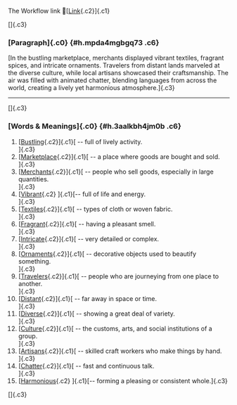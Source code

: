 The Workflow link
👏[[Link](https://www.google.com/url?q=http://www.google.com&sa=D&source=editors&ust=1760269283502862&usg=AOvVaw3xCslatpOCAd92Yx3pKBxk){.c2}]{.c1}

[]{.c3}

### [Paragraph]{.c0} {#h.mpda4mgbgq73 .c6}

[In the bustling marketplace, merchants displayed vibrant textiles,
fragrant spices, and intricate ornaments. Travelers from distant lands
marveled at the diverse culture, while local artisans showcased their
craftsmanship. The air was filled with animated chatter, blending
languages from across the world, creating a lively yet harmonious
atmosphere.]{.c3}

------------------------------------------------------------------------

[]{.c3}

### [Words & Meanings]{.c0} {#h.3aalkbh4jm0b .c6}

1.  [[Bustling](https://www.google.com/url?q=http://www.google.com&sa=D&source=editors&ust=1760269283504667&usg=AOvVaw220clfbybGDgsxoGOzhncZ){.c2}]{.c1}[ --
    full of lively activity.\
    ]{.c3}
2.  [[Marketplace](https://www.google.com/url?q=http://www.google.com&sa=D&source=editors&ust=1760269283505014&usg=AOvVaw2MIZbfWoopbu5G0x9yaW-B){.c2}]{.c1}[ --
    a place where goods are bought and sold.\
    ]{.c3}
3.  [[Merchants](https://www.google.com/url?q=http://www.google.com&sa=D&source=editors&ust=1760269283505259&usg=AOvVaw2V28NlEOAdtcH7PqEUQNQ-){.c2}]{.c1}[ --
    people who sell goods, especially in large quantities.\
    ]{.c3}
4.  [[Vibrant](https://www.google.com/url?q=http://www.google.com&sa=D&source=editors&ust=1760269283505506&usg=AOvVaw3Gbn6YyZbkPxIRgD8003kq){.c2}
    ]{.c1}[-- full of life and energy.\
    ]{.c3}
5.  [[Textiles](https://www.google.com/url?q=http://www.google.com&sa=D&source=editors&ust=1760269283505683&usg=AOvVaw2xR18pIDzR1zk-fXUb4T7r){.c2}]{.c1}[ --
    types of cloth or woven fabric.\
    ]{.c3}
6.  [[Fragrant](https://www.google.com/url?q=http://www.google.com&sa=D&source=editors&ust=1760269283505887&usg=AOvVaw1ZY6ZrUsHUUp24LyVrympr){.c2}]{.c1}[ --
    having a pleasant smell.\
    ]{.c3}
7.  [[Intricate](https://www.google.com/url?q=http://www.google.com&sa=D&source=editors&ust=1760269283506087&usg=AOvVaw2nZU4xWQ_5Kk4srMWaP-Xa){.c2}]{.c1}[ --
    very detailed or complex.\
    ]{.c3}
8.  [[Ornaments](https://www.google.com/url?q=http://www.google.com&sa=D&source=editors&ust=1760269283506282&usg=AOvVaw1u5bCXUS3UrouJs0T6Nkc_){.c2}]{.c1}[ --
    decorative objects used to beautify something.\
    ]{.c3}
9.  [[Travelers](https://www.google.com/url?q=http://www.google.com&sa=D&source=editors&ust=1760269283506508&usg=AOvVaw36F_HGaG_yGbLo2vDevvO-){.c2}]{.c1}[ --
    people who are journeying from one place to another.\
    ]{.c3}
10. [[Distant](https://www.google.com/url?q=http://www.google.com&sa=D&source=editors&ust=1760269283506762&usg=AOvVaw30BVeoj3UFy9_GTsr_CQlt){.c2}]{.c1}[ --
    far away in space or time.\
    ]{.c3}
11. [[Diverse](https://www.google.com/url?q=http://www.google.com&sa=D&source=editors&ust=1760269283507322&usg=AOvVaw0p-w6wB2NwNt0LuM1KN9Vr){.c2}]{.c1}[ --
    showing a great deal of variety.\
    ]{.c3}
12. [[Culture](https://www.google.com/url?q=http://www.google.com&sa=D&source=editors&ust=1760269283507539&usg=AOvVaw1vw7qx4kOQEMKyElARlbNp){.c2}]{.c1}[ --
    the customs, arts, and social institutions of a group.\
    ]{.c3}
13. [[Artisans](https://www.google.com/url?q=http://www.google.com&sa=D&source=editors&ust=1760269283507795&usg=AOvVaw3HTXk2szpx_qrIKKbQHeFy){.c2}]{.c1}[ --
    skilled craft workers who make things by hand.\
    ]{.c3}
14. [[Chatter](https://www.google.com/url?q=http://www.google.com&sa=D&source=editors&ust=1760269283508037&usg=AOvVaw3SQrowq5_ossRCrmVh2bEK){.c2}]{.c1}[ --
    fast and continuous talk.\
    ]{.c3}
15. [[Harmonious](https://www.google.com/url?q=http://www.google.com&sa=D&source=editors&ust=1760269283508293&usg=AOvVaw2WE06c-tpMLilc0HqTLG2R){.c2}
    ]{.c1}[-- forming a pleasing or consistent whole.]{.c3}

[]{.c3}
